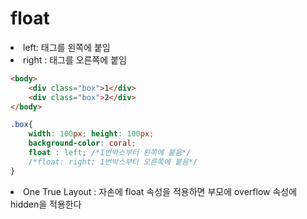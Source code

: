 # float

<li> left: 태그를 왼쪽에 붙임
<li> right : 태그를 오른쪽에 붙임

```html
<body>
    <div class="box">1</div>
    <div class="box">2</div>
</body>
```

```css
.box{
    width: 100px; height: 100px;
    background-color: coral;
    float : left; /*1번박스부터 왼쪽에 붙음*/
    /*float: right; 1번박스부터 오른쪽에 붙음*/
}
```

<li> One True Layout : 자손에 float 속성을 적용하면 부모에 overflow 속성에 hidden을 적용한다

